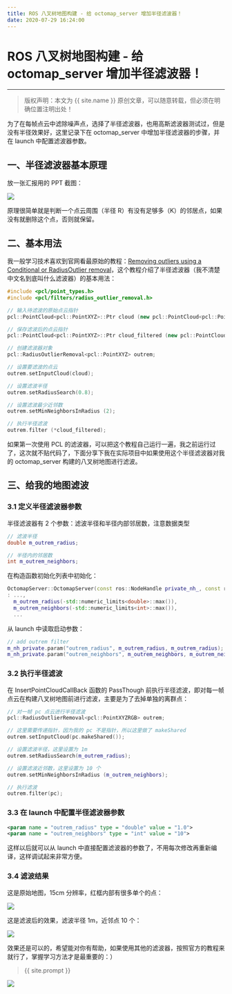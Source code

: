 ```yaml
---
title: ROS 八叉树地图构建 - 给 octomap_server 增加半径滤波器！
date: 2020-07-29 16:24:00
---
```

# ROS 八叉树地图构建 - 给 octomap_server 增加半径滤波器！
***
> 版权声明：本文为 {{ site.name }} 原创文章，可以随意转载，但必须在明确位置注明出处！


为了在每帧点云中滤除噪声点，选择了半径滤波器，也用高斯滤波器测试过，但是没有半径效果好，这里记录下在 octomap_server 中增加半径滤波器的步骤，并在 launch 中配置滤波器参数。

## 一、半径滤波器基本原理

放一张汇报用的 PPT 截图：

![](https://dlonng.oss-cn-shenzhen.aliyuncs.com/blog/banjing_filter.png)

原理很简单就是判断一个点云周围（半径 R）有没有足够多（K）的邻居点，如果没有就删除这个点，否则就保留。

## 二、基本用法

我一般学习技术喜欢到官网看最原始的教程：[Removing outliers using a Conditional or RadiusOutlier removal](https://pcl.readthedocs.io/projects/tutorials/en/latest/remove_outliers.html#remove-outliers)，这个教程介绍了半径滤波器（我不清楚中文名到底叫什么滤波器）的基本用法：

```cpp
#include <pcl/point_types.h>
#include <pcl/filters/radius_outlier_removal.h>

// 输入待滤波的原始点云指针
pcl::PointCloud<pcl::PointXYZ>::Ptr cloud (new pcl::PointCloud<pcl::PointXYZ>);

// 保存滤波后的点云指针
pcl::PointCloud<pcl::PointXYZ>::Ptr cloud_filtered (new pcl::PointCloud<pcl::PointXYZ>);

// 创建滤波器对象
pcl::RadiusOutlierRemoval<pcl::PointXYZ> outrem;

// 设置要滤波的点云
outrem.setInputCloud(cloud);

// 设置滤波半径
outrem.setRadiusSearch(0.8);

// 设置滤波最少近邻数
outrem.setMinNeighborsInRadius (2);

// 执行半径滤波
outrem.filter (*cloud_filtered);
```

如果第一次使用 PCL 的滤波器，可以把这个教程自己运行一遍，我之前运行过了，这次就不贴代码了，下面分享下我在实际项目中如果使用这个半径滤波器对我的 octomap_server 构建的八叉树地图进行滤波。

## 三、给我的地图滤波

### 3.1 定义半径滤波器参数

半径滤波器有 2 个参数：滤波半径和半径内部邻居数，注意数据类型

```cpp
// 滤波半径
double m_outrem_radius;

// 半径内的邻居数
int m_outrem_neighbors;
```

在构造函数初始化列表中初始化：

```cpp
OctomapServer::OctomapServer(const ros::NodeHandle private_nh_, const ros::NodeHandle &nh_)
: ...,
  m_outrem_radius(-std::numeric_limits<double>::max()),
  m_outrem_neighbors(-std::numeric_limits<int>::max()),
  ...
```

从 launch 中读取启动参数：

```cpp
// add outrem filter
m_nh_private.param("outrem_radius", m_outrem_radius, m_outrem_radius);
m_nh_private.param("outrem_neighbors", m_outrem_neighbors, m_outrem_neighbors);
```

### 3.2 执行半径滤波

在 InsertPointCloudCallBack 函数的 PassThough 前执行半径滤波，即对每一帧点云在构建八叉树地图前进行滤波，主要是为了去掉单独的离群点：

```cpp
// 对一帧 pc 点云进行半径滤波
pcl::RadiusOutlierRemoval<pcl::PointXYZRGB> outrem;

// 这里需要传递指针，因为我的 pc 不是指针，所以这里做了 makeShared
outrem.setInputCloud(pc.makeShared());

// 设置滤波半径，这里设置为 1m
outrem.setRadiusSearch(m_outrem_radius); 

// 设置滤波近邻数，这里设置为 10 个
outrem.setMinNeighborsInRadius (m_outrem_neighbors);

// 执行滤波
outrem.filter(pc);
```

### 3.3 在 launch 中配置半径滤波器参数

```xml
<param name = "outrem_radius" type = "double" value = "1.0">
<param name = "outrem_neighbors" type = "int" value = "10">
```

这样以后就可以从 launch 中直接配置滤波器的参数了，不用每次修改再重新编译，这样调试起来非常方便。

### 3.4 滤波结果

这是原始地图，15cm 分辨率，红框内部有很多单个的点：

![](https://dlonng.oss-cn-shenzhen.aliyuncs.com/blog/banjing_filter_before.png)

这是滤波后的效果，滤波半径 1m，近邻点 10 个：

![](https://dlonng.oss-cn-shenzhen.aliyuncs.com/blog/banjing_filter_after.png)

效果还是可以的，希望能对你有帮助，如果使用其他的滤波器，按照官方的教程来就行了，掌握学习方法才是最重要的：）



> {{ site.prompt }}



![](https://dlonng.oss-cn-shenzhen.aliyuncs.com/blog/dlonng_qrcode.jpg#pic_center)